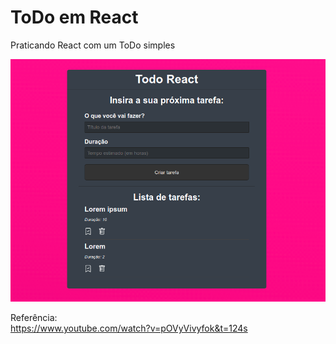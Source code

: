 # ToDo em React

Praticando React com um ToDo simples
<br>

![image project](https://github.com/andsantodev/todo-react/blob/master/public/todo-react.png)

Referência: <br>
https://www.youtube.com/watch?v=pOVyVivyfok&t=124s
